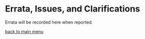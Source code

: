 # Errata, Issues, and Clarifications

Errata will be recorded here when reported.

[back to main menu](https://github.com/pzerger/comptiaexamcram/blob/main/README.md)